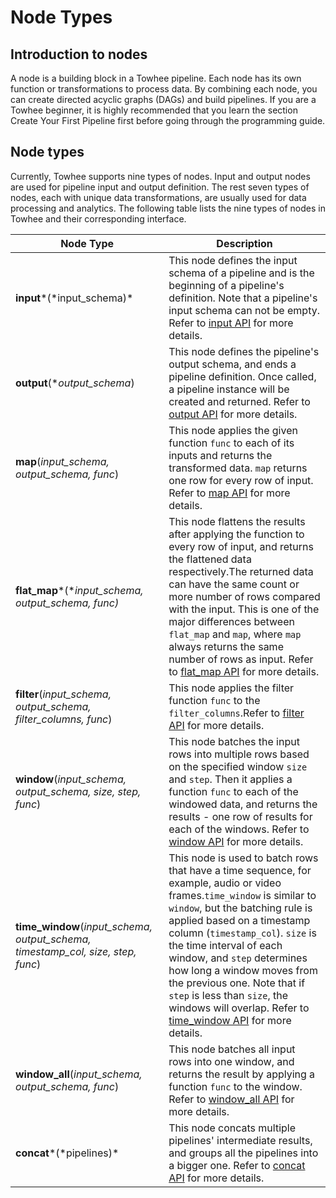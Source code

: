 # Node Types
## Introduction to nodes

A node is a building block in a Towhee pipeline. Each node has its own function or transformations to process data. By combining each node, you can create directed acyclic graphs (DAGs) and build pipelines. If you are a Towhee beginner, it is highly recommended that you learn the section Create Your First Pipeline first before going through the programming guide.
## Node types

Currently, Towhee supports nine types of nodes. Input and output nodes are used for pipeline input and output definition. The rest seven types of nodes, each with unique data transformations, are usually used for data processing and analytics. The following table lists the nine types of nodes in Towhee and their corresponding interface.

| **Node Type**                                                | **Description**                                              |
| ------------------------------------------------------------ | ------------------------------------------------------------ |
| **input***(\*input_schema)*                                  | This node defines the input schema of a pipeline and is the beginning of a pipeline's definition. Note that a pipeline's input schema can not be empty. Refer to [input API](/05-API%20Reference/01-Pipeline%20API/01-input.md) for more details. |
| **output**(**output_schema*)                                 | This node defines the pipeline's output schema, and ends a pipeline definition. Once called, a pipeline instance will be created and returned. Refer to [output API](/05-API%20Reference/01-Pipeline%20API/02-output.md) for more details. |
| **map**(*input_schema, output_schema, func*)                 | This node applies the given function `func` to each of its inputs and returns the transformed data. `map` returns one row for every row of input. Refer to [map API](/05-API%20Reference/01-Pipeline%20API/03-map.md) for more details. |
| **flat_map***(**input_schema, output_schema,* *func)*        | This node flattens the results after applying the function to every row of input, and returns the flattened data respectively.The returned data can have the same count or more number of rows compared with the input. This is one of the major differences between `flat_map` and `map`, where `map` always returns the same number of rows as input. Refer to [flat_map API](/05-API%20Reference/01-Pipeline%20API/04-flat-map.md) for more details. |
| **filter**(*input_schema, output_schema,* *filter_columns, func*) | This node applies the filter function `func` to the `filter_columns`.Refer to [filter API](/05-API%20Reference/01-Pipeline%20API/05-filter.md) for more details. |
| **window**(*input_schema, output_schema,* *size, step, func*) | This node batches the input rows into multiple rows based on the specified window `size` and `step`. Then it applies a function `func` to each of the windowed data, and returns the results - one row of results for each of the windows. Refer to [window API](/05-API%20Reference/01-Pipeline%20API/06-window.md) for more details. |
| **time_window**(*input_schema, output_schema,* *timestamp_col, size, step, func*) | This node is used to batch rows that have a time sequence, for example, audio or video frames.`time_window` is similar to `window`, but the batching rule is applied based on a timestamp column (`timestamp_col`). `size` is the time interval of each window, and `step` determines how long a window moves from the previous one. Note that if `step` is less than `size`, the windows will overlap. Refer to [time_window API](/05-API%20Reference/01-Pipeline%20API/07-time-window.md) for more details. |
| **window_all**(*input_schema, output_schema,* *func*)        | This node batches all input rows into one window, and returns the result by applying a function `func` to the window. Refer to [window_all API](/05-API%20Reference/01-Pipeline%20API/08-window-all.md) for more details. |
| **concat***(\*pipelines)*                                    | This node concats multiple pipelines' intermediate results, and groups all the pipelines into a bigger one. Refer to [concat API](/05-API%20Reference/01-Pipeline%20API/09-concat.md) for more details. |
